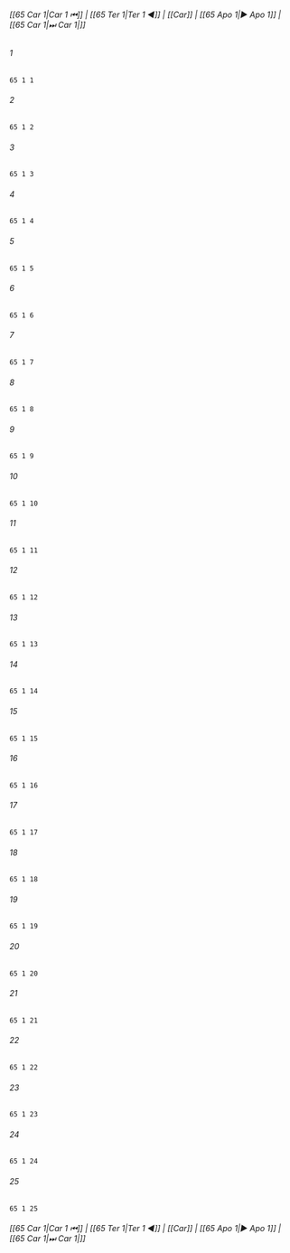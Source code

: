 
###### [[65 Car 1|Car 1 ⏮]] | [[65 Ter 1|Ter 1 ◀]] | [[Car]] | [[65 Apo 1|▶ Apo 1]] | [[65 Car 1|⏭ Car 1|]]

###### 1
``` verse
65 1 1 
```
###### 2
``` verse
65 1 2 
```
###### 3
``` verse
65 1 3 
```
###### 4
``` verse
65 1 4 
```
###### 5
``` verse
65 1 5 
```
###### 6
``` verse
65 1 6 
```
###### 7
``` verse
65 1 7 
```
###### 8
``` verse
65 1 8 
```
###### 9
``` verse
65 1 9 
```
###### 10
``` verse
65 1 10 
```
###### 11
``` verse
65 1 11 
```
###### 12
``` verse
65 1 12 
```
###### 13
``` verse
65 1 13 
```
###### 14
``` verse
65 1 14 
```
###### 15
``` verse
65 1 15 
```
###### 16
``` verse
65 1 16 
```
###### 17
``` verse
65 1 17 
```
###### 18
``` verse
65 1 18 
```
###### 19
``` verse
65 1 19 
```
###### 20
``` verse
65 1 20 
```
###### 21
``` verse
65 1 21 
```
###### 22
``` verse
65 1 22 
```
###### 23
``` verse
65 1 23 
```
###### 24
``` verse
65 1 24 
```
###### 25
``` verse
65 1 25 
```

###### [[65 Car 1|Car 1 ⏮]] | [[65 Ter 1|Ter 1 ◀]] | [[Car]] | [[65 Apo 1|▶ Apo 1]] | [[65 Car 1|⏭ Car 1|]]

